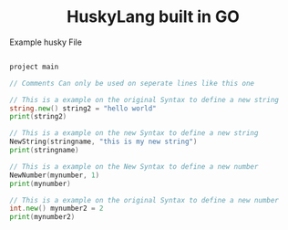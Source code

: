 <div id="header" align="center">
  <h1>HuskyLang built in GO</h1>
<div>

<div id="body" align="left">

Example husky File

```go

project main

// Comments Can only be used on seperate lines like this one

// This is a example on the original Syntax to define a new string
string.new() string2 = "hello world"
print(string2)

// This is a example on the new Syntax to define a new string
NewString(stringname, "this is my new string")
print(stringname)

// This is a example on the New Syntax to define a new number
NewNumber(mynumber, 1)
print(mynumber)

// This is a example on the original Syntax to define a new number
int.new() mynumber2 = 2
print(mynumber2)

```
</div>

